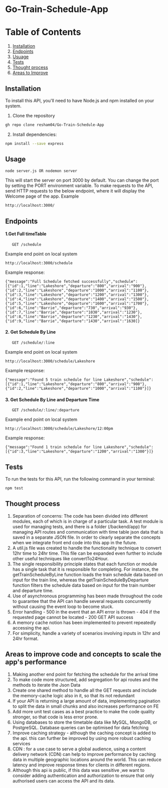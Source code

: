 # Go-Train-Schedule-App

# Table of Contents
1. [ Installation ](#installation)
2. [ Endpoints ](#endpoints)
3. [ Usuage ](#Usage)
4. [ Tests ](#test)
5. [ Thought process ](#thought)
6. [ Areas to Improve ](#improve)




<a name="installation"></a>
## Installation
To install this API, you'll need to have Node.js and npm installed on your system.

1. Clone the repository
```bash
gh repo clone resham04/Go-Train-Schedule-App
```
2. Install dependencies:
```bash
npm install --save express
```
<a name="Usage"></a>
## Usage
```bash
node server.js OR nodemon server
```
This will start the server on port 3000 by default. You can change the port by setting the PORT environment variable.
To make requests to the API, send HTTP requests to the below endpoint, where it will display the Welcome page of the app. 
Example
```bash
http://localhost:3000/
```
<a name="endpoints"></a>
## Endpoints

#### 1.Get Full timeTable

```http
   GET /schedule
```
Example end point on local system
```
http://localhost:3000/schedule
```
Example response:
```
{"message":"Full Schedule fetched successfully","schedule":[{"id":1,"line":"Lakeshore","departure":"800","arrival":"900"},{"id":2,"line":"Lakeshore","departure":"1000","arrival":"1100"},{"id":3,"line":"Lakeshore","departure":"1200","arrival":"1300"},{"id":4,"line":"Lakeshore","departure":"1400","arrival":"1500"},{"id":5,"line":"Lakeshore","departure":"1600","arrival":"1700"},{"id":6,"line":"Barrie","departure":"730","arrival":"930"},{"id":7,"line":"Barrie","departure":"1030","arrival":"1230"},{"id":8,"line":"Barrie","departure":"1230","arrival":"1430"},{"id":9,"line":"Barrie","departure":"1430","arrival":"1630]}
```

#### 2. Get Schedule By Line
```http
   GET /schedule/:line
```
Example end point on local system
```
http://localhost:3000/schedule/Lakeshore
```
Example response:
```
{"message":"Found 5 train schedule for line Lakeshore","schedule":[{"id":1,"line":"Lakeshore","departure":"800","arrival":"900"},{"id":2,"line":"Lakeshore","departure":"1000","arrival":"1100"}]}
```

#### 3. Get Schedule By Line and Departure Time
```http
   GET /schedule/:line/:departure
```
Example end point on local system
```
http://localhost:3000/schedule/Lakeshore/12:00pm
```
Example response:
```
{"message":"Found 1 train schedule for line Lakeshore","schedule":[{"id":3,"line":"Lakeshore","departure":"1200","arrival":"1300"}]}
```

<a name="test"></a>
## Tests
To run the tests for this API, run the following command in your terminal:
```bash
npm test
```

<a name="thought"></a>
## Thought process

1. Separation of concerns: The code has been divided into different modules, each of which is in charge of a particular task. A test module is used for managing tests, and there is a folder (/backend/app) for managing API routes and communication with time table json data that is saved in a separate JSON file. In order to clearly separate the concepts when we integrate front end code into this app in the future.
2. A util.js file was created to handle the functionality technique to convert 12hr time to 24hr time. This file can be expanded even further to include other useful techniques like convertTo24Hour.
3. The single responsibility principle states that each function or module has a single task that it is responsible for completing. For instance, the getTrainScheduleByLine function loads the train schedule data based on input for the train line, whereas the getTrainScheduleByDeparture function filters the schedule data based on input for the train number and departure time.
4. Use of asynchronous programming has been made throughout the code to guarantee that the API can handle several requests concurrently without causing the event loop to become stuck.
5. Error handling - 500 in the event that an API error is thrown - 404 if the requested page cannot be located - 200 GET API success
6. A memory cache notion has been implemented to prevent repeatedly accessing the api.
7. For simplicity, handle a variety of scenarios involving inputs in 12hr and 24hr format.

<a name="improve"></a>
## Areas to improve code and concepts to scale the app's performance 
1. Making another end point for fetching the schedule for the arrival time
2. To make code more structured, add segregation for api routes and the methods to iterate the Json Data
3. Create one shared method to handle all the GET requests and include the memory-cache logic also in it, so that its not redundant
4. If your API is returning a large amount of data, implementing pagination to split the data in small chunks and also increases performance on FE
5. Add more unit test cases as a best practice to make the code quality stronger, so that code is less error prone.
6. Using databases to store the timetable data like MySQL, MongoDB, or PostgreSQL. Database queries can be optimised for data fetching
7. Improve caching strategy - although the caching concept is added to the api. this can further be improved by using more robust caching services
8. CDN : for a use case to serve a global audience, using a content delivery network (CDN) can help to improve performance by caching data in multiple geographic locations around the world. This can reduce latency and improve response times for clients in different regions.
9. Although this api is public, if this data was sensitive ,we want to consider adding authentication and authorization to ensure that only authorised users can access the API and its data.

   
   
 




